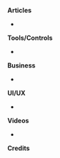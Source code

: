 **Articles**

* 

**Tools/Controls**

* 

**Business**

* 

**UI/UX**

* 


**Videos**

* 

**Credits**

